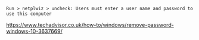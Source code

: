 `Run > netplwiz > uncheck: Users must enter a user name and password to use this computer`

https://www.techadvisor.co.uk/how-to/windows/remove-password-windows-10-3637669/